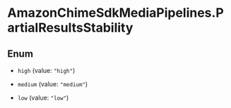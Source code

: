 # AmazonChimeSdkMediaPipelines.PartialResultsStability

## Enum


* `high` (value: `"high"`)

* `medium` (value: `"medium"`)

* `low` (value: `"low"`)


